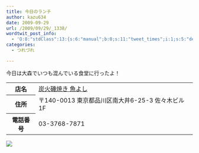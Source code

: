 ```yaml
---
title: 今日のランチ
author: kazu634
date: 2009-09-29
url: /2009/09/29/_1338/
wordtwit_post_info:
  - 'O:8:"stdClass":13:{s:6:"manual";b:0;s:11:"tweet_times";i:1;s:5:"delay";i:0;s:7:"enabled";i:1;s:10:"separation";s:2:"60";s:7:"version";s:3:"3.7";s:14:"tweet_template";b:0;s:6:"status";i:2;s:6:"result";a:0:{}s:13:"tweet_counter";i:2;s:13:"tweet_log_ids";a:1:{i:0;i:4803;}s:9:"hash_tags";a:0:{}s:8:"accounts";a:1:{i:0;s:7:"kazu634";}}'
categories:
  - つれづれ

---
```

<div class="section">
<p>
    今日は大森でいつも混んでいる食堂に行ったよ！
</p>
  
<table>
<tr>
<th>
        店名
</th>
      
<td>
<a href="http://r.gnavi.co.jp/e716400/?ak=VMPVyGdfIVYCrk8cr02oSYEV7QXvr8jhUTdC%2Ba4dsB8%3D" onclick="__gaTracker('send', 'event', 'outbound-article', 'http://r.gnavi.co.jp/e716400/?ak=VMPVyGdfIVYCrk8cr02oSYEV7QXvr8jhUTdC%2Ba4dsB8%3D', '炭火磯焼き 魚よし');" target="_blank">炭火磯焼き 魚よし</a>
</td>
</tr>
    
<tr>
<th>
        住所
</th>
      
<td>
        〒140-0013 東京都品川区南大井6-25-3 佐々木ビル1F
</td>
</tr>
    
<tr>
<th>
        電話番号
</th>
      
<td>
        03-3768-7871
</td>
</tr>
</table>
  
<p>
<a href="http://flickr.com/photos/42332031@N02/3965082006/" onclick="__gaTracker('send', 'event', 'outbound-article', 'http://flickr.com/photos/42332031@N02/3965082006/', '');" title="20090929_lunch"><img src="http://farm4.static.flickr.com/3167/3965082006_0b157ee2e3.jpg" /></a>
</p>
</div>
